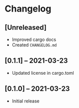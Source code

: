 # Changelog

## [Unreleased]

- Improved cargo docs
- Created `CHANGELOG.md`

## [0.1.1] – 2021-03-23

- Updated license in cargo.toml

## [0.1.0] – 2021-03-23

- Initial release
